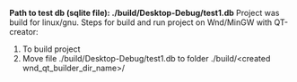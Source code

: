 **Path to test db (sqlite file): ./build/Desktop-Debug/test1.db**
Project was build for linux/gnu.
Steps for build and run project on Wnd/MinGW with QT-creator:
1. To build project
2. Move file ./build/Desktop-Debug/test1.db to folder ./build/\<created wnd_qt_builder_dir_name\>/
